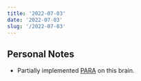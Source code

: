 ```yaml
---
title: '2022-07-03'
date: '2022-07-03'
slug: '/2022-07-03'
---
```


## Personal Notes

- Partially implemented [PARA](../Areas/PARA.md) on this brain.